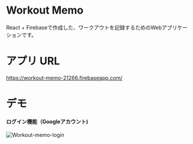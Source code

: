 # Workout Memo
React + Firebaseで作成した、ワークアウトを記録するためのWebアプリケーションです。

# アプリ URL
<https://workout-memo-21266.firebaseapp.com/>

# デモ
#### ログイン機能（Googleアカウント)
![Workout-memo-login](https://user-images.githubusercontent.com/106266114/171666976-8951f641-4d1b-4bc8-9d12-49905f03d7f8.gif)
